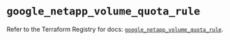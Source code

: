 # `google_netapp_volume_quota_rule`

Refer to the Terraform Registry for docs: [`google_netapp_volume_quota_rule`](https://registry.terraform.io/providers/hashicorp/google/6.23.0/docs/resources/netapp_volume_quota_rule).
